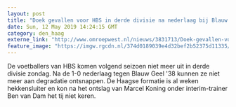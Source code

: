```yaml
---
layout: post
title: "Doek gevallen voor HBS in derde divisie na nederlaag bij Blauw Geel '38"
date: Sun, 12 May 2019 14:24:15 GMT
category: den_haag
externe_link: "http://www.omroepwest.nl/nieuws/3831713/Doek-gevallen-voor-HBS-in-derde-divisie-na-nederlaag-bij-Blauw-Geel-38"
feature_image: "https://imgw.rgcdn.nl/374d0189039e4d32bef2b52375d11335/opener/3831776.jpg"
---
```


De voetballers van HBS komen volgend seizoen niet meer uit in derde divisie zondag. Na de 1-0 nederlaag tegen Blauw Geel '38 kunnen ze niet meer aan degradatie ontsnappen. De Haagse formatie is al weken hekkensluiter en kon na het ontslag van Marcel Koning onder interim-trainer Ben van Dam het tij niet keren.
